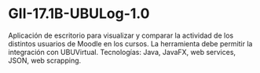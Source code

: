# GII-17.1B-UBULog-1.0
Aplicación de escritorio para visualizar y comparar la actividad de los distintos usuarios de Moodle en los cursos. La herramienta debe permitir la integración con UBUVirtual. Tecnologías: Java, JavaFX, web services, JSON, web scrapping.
